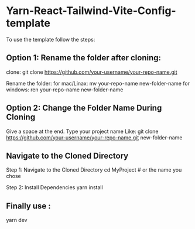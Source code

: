 # Yarn-React-Tailwind-Vite-Config-template

To use the template follow the steps:

## Option 1: Rename the folder after cloning:

clone: git clone https://github.com/your-username/your-repo-name.git

Rename the folder: 
for mac/Linax: mv your-repo-name new-folder-name
for windows: ren your-repo-name new-folder-name

## Option 2: Change the Folder Name During Cloning
Give a space at the end. Type your project name
Like: git clone https://github.com/your-username/your-repo-name.git new-folder-name


## Navigate to the Cloned Directory
Step 1: Navigate to the Cloned Directory
cd MyProject  # or the name you chose

Step 2: Install Dependencies
yarn install

## Finally use :
yarn dev


~~~~~~~~~~~~~~~~~~  All Done  ~~~~~~~~~~~~~~~~